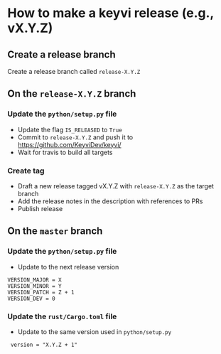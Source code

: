 # How to make a keyvi release (e.g., vX.Y.Z)

## Create a release branch
Create a release branch called `release-X.Y.Z`

## On the `release-X.Y.Z` branch

### Update the `python/setup.py` file
 - Update the flag `IS_RELEASED` to `True`
 - Commit to `release-X.Y.Z` and push it to https://github.com/KeyviDev/keyvi/
 - Wait for travis to build all targets

### Create tag 
 - Draft a new release tagged vX.Y.Z with `release-X.Y.Z` as the target branch
 - Add the release notes in the description with references to PRs
 - Publish release

## On the `master` branch

### Update the `python/setup.py` file
 - Update to the next release version 
```
VERSION_MAJOR = X
VERSION_MINOR = Y
VERSION_PATCH = Z + 1
VERSION_DEV = 0
```
### Update the `rust/Cargo.toml` file
 - Update to the same version used in `python/setup.py`
```
 version = "X.Y.Z + 1"
```
